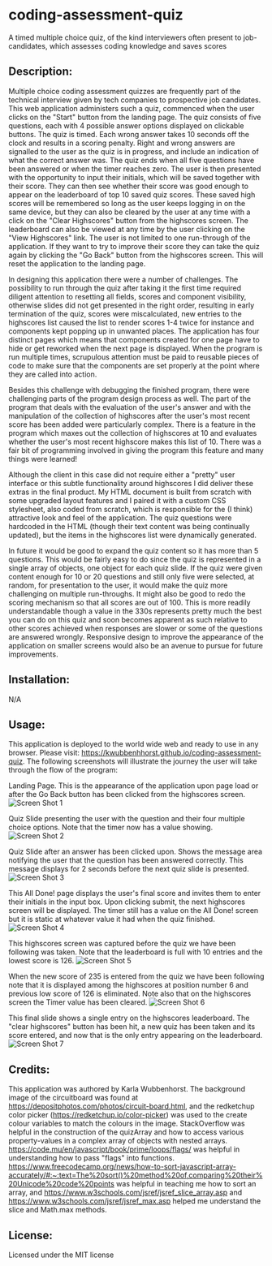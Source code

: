 # coding-assessment-quiz
A timed multiple choice quiz, of the kind interviewers often present to job-candidates, which assesses coding knowledge and saves scores

## Description:
Multiple choice coding assessment quizzes are frequently part of the technical interview given by tech companies to prospective job candidates. This web application administers such a quiz, commenced when the user clicks on the "Start" button from the landing page. The quiz consists of five questions, each with 4 possible answer options displayed on clickable buttons. The quiz is timed. Each wrong answer takes 10 seconds off the clock and results in a scoring penalty. Right and wrong answers are signalled to the user as the quiz is in progress, and include an indication of what the correct answer was. The quiz ends when all five questions have been answered or when the timer reaches zero. The user is then presented with the opportunity to input their initials, which will be saved together with their score. They can then see whether their score was good enough to appear on the leaderboard of top 10 saved quiz scores. These saved high scores will be remembered so long as the user keeps logging in on the same device, but they can also be cleared by the user at any time with a click on the "Clear Highscores" button from the highscores screen. The leaderboard can also be viewed at any time by the user clicking on the "View Highscores" link. The user is not limited to one run-through of the application. If they want to try to improve their score they can take the quiz again by clicking the "Go Back" button from the highscores screen. This will reset the application to the landing page. 

In designing this application there were a number of challenges. The possibility to run through the quiz after taking it the first time required diligent attention to resetting all fields, scores and component visibility, otherwise slides did not get presented in the right order, resulting in early termination of the quiz, scores were miscalculated, new entries to the highscores list caused the list to render scores 1-4 twice for instance and components kept popping up in unwanted places. The application has four distinct pages which means that components created for one page have to hide or get reworked when the next page is displayed. When the program is run multiple times, scrupulous attention must be paid to reusable pieces of code to make sure that the components are set properly at the point where they are called into action. 

Besides this challenge with debugging the finished program, there were challenging parts of the program design process as well. The part of the program that deals with the evaluation of the user's answer and with the manipulation of the collection of highscores after the user's most recent score has been added were particularly complex. There is a feature in the program which maxes out the collection of highscores at 10 and evaluates whether the user's most recent highscore makes this list of 10. There was a fair bit of programming involved in giving the program this feature and many things were learned!

Although the client in this case did not require either a "pretty" user interface or this subtle functionality around highscores I did deliver these extras in the final product. My HTML document is built from scratch with some upgraded layout features and I paired it with a custom CSS stylesheet, also coded from scratch, which is responsible for the (I think) attractive look and feel of the application. The quiz questions were hardcoded in the HTML (though their text content was being continually updated), but the items in the highscores list were dynamically generated.  

In future it would be good to expand the quiz content so it has more than 5 questions. This would be fairly easy to do since the quiz is represented in a single array of objects, one object for each quiz slide. If the quiz were given content enough for 10 or 20 questions and still only five were selected, at random, for presentation to the user, it would make the quiz more challenging on multiple run-throughs. It might also be good to redo the scoring mechanism so that all scores are out of 100. This is more readily understandable though a value in the 330s represents pretty much the best you can do on this quiz and soon becomes apparent as such relative to other scores achieved when responses are slower or some of the questions are answered wrongly. Responsive design to improve the appearance of the application on smaller screens would also be an avenue to pursue for future improvements.

## Installation:
N/A

## Usage:
This application is deployed to the world wide web and ready to use in any browser.  Please visit: https://kwubbenhhorst.github.io/coding-assessment-quiz. The following screenshots will illustrate the journey the user will take through the flow of the program:

Landing Page. This is the appearance of the application upon page load or after the Go Back button has been clicked from the highscores screen.
![Screen Shot 1](https://github.com/kwubbenhorst/coding-assessment-quiz/assets/140316693/31f89e37-0bec-4078-afed-fc23961a55ee)

Quiz Slide presenting the user with the question and their four multiple choice options. Note that the timer now has a value showing.
![Screen Shot 2](https://github.com/kwubbenhorst/coding-assessment-quiz/assets/140316693/0f05101c-81a5-463b-b9e3-ee91de6a5ab3)

Quiz Slide after an answer has been clicked upon. Shows the message area notifying the user that the question has been answered correctly. This message displays for 2 seconds before the next quiz slide is presented.
![Screen Shot 3](https://github.com/kwubbenhorst/coding-assessment-quiz/assets/140316693/0de570a4-c122-461b-9bb1-fce7a977c175)

This All Done! page displays the user's final score and invites them to enter their initials in the input box. Upon clicking submit, the next highscores screen will be displayed.  The timer still has a value on the All Done! screen but it is static at whatever value it had when the quiz finished.
![Screen Shot 4 ](https://github.com/kwubbenhorst/coding-assessment-quiz/assets/140316693/642729ce-05b9-42c2-be16-4dbd7c681f0d)

This highscores screen was captured before the quiz we have been following was taken. Note that the leaderboard is full with 10 entries and the lowest score is 126. 
![Screen Shot 5](https://github.com/kwubbenhorst/coding-assessment-quiz/assets/140316693/e4c8a2f9-97b3-448b-8eda-d8d350d1d01c)

When the new score of 235 is entered from the quiz we have been following note that it is displayed among the highscores at position number 6 and previous low score of 126 is eliminated. Note also that on the highscores screen the Timer value has been cleared.
![Screen Shot 6](https://github.com/kwubbenhorst/coding-assessment-quiz/assets/140316693/ed990c7c-dff6-4ffa-a71d-6fdd6922f1f0)

This final slide shows a single entry on the highscores leaderboard. The "clear highscores" button has been hit, a new quiz has been taken and its score entered, and now that is the only entry appearing on the leaderboard.
![Screen Shot 7](https://github.com/kwubbenhorst/coding-assessment-quiz/assets/140316693/79529343-9c64-45c2-a8de-b7fef75151bf)

## Credits:
This application was authored by Karla Wubbenhorst. The background image of the circuitboard was found at https://depositphotos.com/photos/circuit-board.html, and the redketchup color picker (https://redketchup.io/color-picker) was used to the create colour variables to match the colours in the image. StackOverflow was helpful in the construction of the quizArray and how to access various property-values in a complex array of objects with nested arrays. https://code.mu/en/javascript/book/prime/loops/flags/ was helpful in understanding how to pass "flags" into functions. https://www.freecodecamp.org/news/how-to-sort-javascript-array-accurately/#:~:text=The%20sort()%20method%20of,comparing%20their%20Unicode%20code%20points was helpful in teaching me how to sort an array, and https://www.w3schools.com/jsref/jsref_slice_array.asp and https://www.w3schools.com/jsref/jsref_max.asp helped me understand the slice and Math.max methods.

## License:
Licensed under the MIT license









